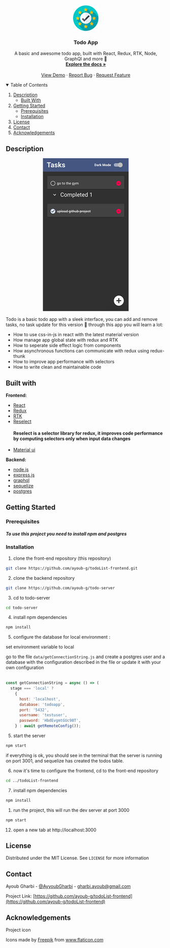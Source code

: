 <!-- PROJECT LOGO -->
<br />
<p align="center">
  <a href="https://github.com/ayoub-g/todoList-frontend.git">
    <img src="images/logo.png" alt="Logo" width="80" height="80">
  </a>

  <h3 align="center">Todo App</h3>

  <p align="center">
    A basic and awesome todo app, built with React, Redux, RTK, Node, GraphQl and more 🥳
    <br />
    <a href="https://github.com/ayoub-g/todoList-frontend"><strong>Explore the docs »</strong></a>
    <br />
    <br />
    <a href="https://apps.ayoubgharbi.com/todolist">View Demo</a>
    ·
    <a href="https://github.com/ayoub-g/todoList-frontend/issues">Report Bug</a>
    ·
    <a href="https://github.com/ayoub-g/todoList-frontendissues">Request Feature</a>
  </p>
</p>
<!-- TABLE OF CONTENTS -->
<details open="open">
  <summary>Table of Contents</summary>
  <ol>
    <li>
      <a href="#description">Description</a>
      <ul>
        <li><a href="#built-with">Built With</a></li>
      </ul>
    </li>
    <li>
      <a href="#getting-started">Getting Started</a>
      <ul>
        <li><a href="#prerequisites">Prerequisites</a></li>
        <li><a href="#installation">Installation</a></li>
      </ul>
    </li>
    <li><a href="#license">License</a></li>
    <li><a href="#contact">Contact</a></li>
    <li><a href="#acknowledgements">Acknowledgements</a></li>

  </ol>
</details>

## Description

<p align="center"><img src="images/screenshot.png"/></p>

Todo is a basic todo app with a sleek interface, you can add and remove tasks, no task update for this version 🙁 through this app you will learn a lot:

- How to use css-in-js in react with the latest material version
- How manage app global state with redux and RTK
- How to seperate side effect logic from components
- How asynchronous functions can communicate with redux using redux-thunk
- How to improve app performance with selectors
- How to write clean and maintainable code

## Built with

**Frontend:**

- [React](https://reactjs.org)
- [Redux](https://redux.js.org/)
- [RTK](https://redux-toolkit.js.org/rtk-query/overview)
- [Reselect](https://github.com/reduxjs/reselect#readme)
  #### Reselect is a selector library for redux, it improves code performance by computing selectors only when input data changes
- [Material ui](https://material-ui.com/)

**Backend:**

- [node.js](https://nodejs.dev)
- [express.js](https://expressjs.com)
- [graphql](https://graphql.org)
- [sequelize](https://sequelize.org)
- [postgres](https://www.postgresql.org)

<!-- GETTING STARTED -->

## Getting Started

### Prerequisites

##### To use this project you need to install npm and postgres

### Installation

1. clone the front-end repository (this repository)

```sh
git clone https://github.com/ayoub-g/todoList-frontend.git
```

2. clone the backend repository

```sh
git clone https://github.com/ayoub-g/todo-server
```

3. cd to todo-server
```sh
cd todo-server
```

4. install npm dependencies

```sh
npm install
```

5. configure the database for local environment :

set environment variable to local 

go to the file `data/getConnectionString.js` and create a postgres user and a database with the configuration described in the file or update it with your own configuration
```js

const getConnectionString = async () => (
  stage === 'local' ?
    {
      host: 'localhost',
      database: 'todoapp',
      port: '5432',
      username: 'testuser',
      password: 'HbdEvgmtGUc98T',
    } : await getRemoteConfig());
```

5. start the server

```sh
npm start
```

if everything is ok, you should see in the terminal that the server is running on port 3001, and sequelize has created the todos table.

6. now it's time to configure the frontend, cd to the front-end repository

```sh
cd ../todoList-frontend
```

7. install npm dependencies

```sh
npm install
```

1.  run the project, this will run the dev server at port 3000

```sh
npm start
```

12. open a new tab at http://localhost:3000

<!-- LICENSE -->

## License

Distributed under the MIT License. See `LICENSE` for more information

<!-- CONTACT -->

## Contact

Ayoub Gharbi - [@AyyoubGharbi](https://twitter.com/AyyoubGharbi) - gharbi.ayoub@gmail.com

Project Link: [https://github.com/ayoub-g/todoList-frontend](https://github.com/ayoub-g/todoList-frontend)

<!-- ACKNOWLEDGEMENTS -->

## Acknowledgements

Project icon

<div>Icons made by <a href="https://www.freepik.com" title="Freepik">Freepik</a> from <a href="https://www.flaticon.com/" title="Flaticon">www.flaticon.com</a></div>